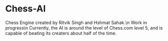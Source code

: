 # Chess-AI
Chess Engine created by Ritvik Singh and Hshmat Sahak.\n
Work in progress\n
Currently, the AI is around the level of Chess.com level 5, and is capable of beating its creaters about half of the time.
